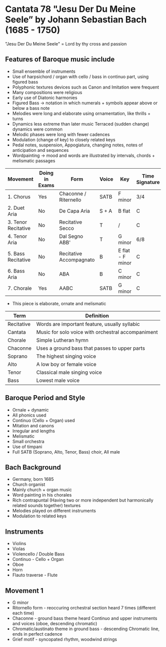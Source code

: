 # Cantata 78 "Jesu Der Du Meine Seele” by Johann Sebastian Bach (1685 - 1750)

"Jesu Der Du Meine Seele" = Lord by thy cross and passion

## Features of Baroque music include

- Small ensemble of instruments
- Use of harpsichord / organ with cello / bass in continuo part, using figured bass
- Polyphonic textures devices such as Canon and Imitation were frequent
- Many compositions were religious
- Early use of Diatonic harmonies
- Figured Bass -> notation in which numerals + symbols appear above or below a bass note
- Melodies were long and elaborate using ornamentation, like thrills + turns
- Dynamics less extreme than later music Terraced (sudden change) dynamics were common
- Melodic phases were long with fewer cadences
- Modulation (change of key) to closely related keys
- Pedal notes, suspension, Appogiatura, changing notes, notes of anticipation and sequences
- Wordpainting -> mood and words are illustrated by intervals, chords + melismatic passages

| Movement | Doing in Exams | Form | Voice | Key | Time Signature |
|-|-|-|-|-|-|
| 1. Chorus | Yes | Chaconne / Riternello | SATB | F minor | 3/4 |
| 2. Duet Aria | No | De Capa Aria | S + A | B flat | C |
| 3. Tenor Recitative | No | Recitative Secco | T | / | C |
| 4. Tenor Aria | No | Dal Segno ABB' | T | G minor | 6/8 |
| 5. Bass Recitative | No | Recitative Accompagnato | B | E flat - F minor | C |
| 6. Bass Aria | No | ABA | B | C minor | C |
| 7. Chorale | Yes | AABC | SATB | G minor | C |

- This piece is elaborate, ornate and melismatic

| Term | Definition |
|-|-|
| Recitative | Words are important feature, usually syllabic |
| Cantata | Music for solo voice with orchestral accompaniment |
| Chorale | Simple Lutheran hymn |
| Chaconne | Uses a ground bass that passes to upper parts |
| Soprano | The highest singing voice |
| Alto | A low boy or female voice |
| Tenor | Classical male singing voice |
| Bass | Lowest male voice |

## Baroque Period and Style

- Ornale + dynamic
- All phonics used
- Continuo (Cello + Organ) used
- Mitation and canons
- Irregular and lengths
- Melismatic
- Small orchestra
- Use of timpani
- Full SATB (Soprano, Alto, Tenor, Bass) choir, All male

## Bach Background

- Germany, born 1685
- Church organist
- Mainly church + organ music
- Word painting in his chorales
- Rich contrapuntal (Having two or more independent but harmonically related sounds together) textures
- Melodies played on different instruments
- Modulation to related keys

## Instruments

- Violins
- Violas
- Violencello / Double Bass
- Continuo - Cello + Organ
- Oboe
- Horn
- Flauto traverse - Flute

## Movement 1

- G minor
- Ritornello form - reoccuring orchestral section heard 7 times (different each time)
- Chaconne - ground bass theme heard Continuo and upper instruments and voices (oboe, descending chromatic)
- Chromatic/austinato theme in ground bass - descending Chromatic line, ends in perfect cadence
- Grief motif - syncopated rhythm, woodwind strings
